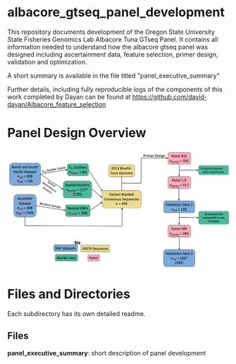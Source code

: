 # albacore_gtseq_panel_development

This repository documents development of the Oregon State University State Fisheries Genomics Lab Albacore Tuna GTseq Panel. It contains all information needed to understand how the albacore gtseq panel was designed including ascertainment data, feature selection, primer design, validation and optimization.

A short summary is available in the file titled "panel_executive_summary"

Further details, including fully reproducible logs of the components of this work completed by Dayan can be found at https://github.com/david-dayan/Albacore_feature_selection

# Panel Design Overview

![flowchart](https://github.com/State-Fisheries-Genomics-Lab/albacore_gtseq_panel_development/blob/main/notes/flowchart.png)

# Files and Directories

Each subdirectory has its own detailed readme.

## Files

__panel_executive_summary__: short description of panel development

